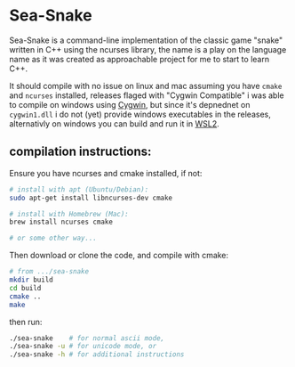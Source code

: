# Sea-Snake
Sea-Snake is a command-line implementation of the classic game "snake" written in C++ using the ncurses library, the name is a play on the language name as it was created as approachable project for me to start to learn C++.

It should compile with no issue on linux and mac assuming you have `cmake` and `ncurses` installed, releases flaged with "Cygwin Compatible" i was able to compile on windows using [Cygwin](https://www.cygwin.com/), but since it's depnednet on `cygwin1.dll` i do not (yet) provide windows executables in the releases, alternativly on windows you can build and run it in [WSL2](https://docs.microsoft.com/en-us/windows/wsl/about).

## compilation instructions:
Ensure you have ncurses and cmake installed, if not:
```bash
# install with apt (Ubuntu/Debian):
sudo apt-get install libncurses-dev cmake

# install with Homebrew (Mac):
brew install ncurses cmake

# or some other way...
```

Then download or clone the code, and compile with cmake:
```bash
# from .../sea-snake
mkdir build
cd build
cmake ..
make
```
then run:
```bash
./sea-snake    # for normal ascii mode,
./sea-snake -u # for unicode mode, or
./sea-snake -h # for additional instructions
```
